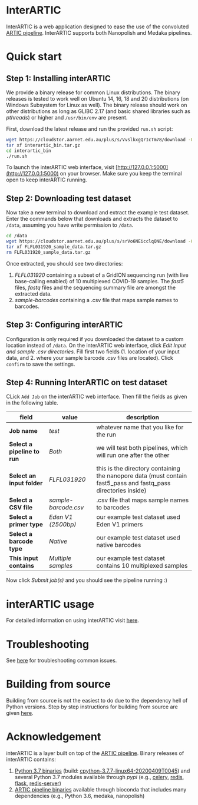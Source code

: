 # InterARTIC

InterARTIC is a web application designed to ease the use of the convoluted [ARTIC pipeline](https://github.com/artic-network/artic-ncov2019). InterARTIC supports both Nanopolish and Medaka pipelines.


# Quick start

## Step 1: Installing interARTIC

We provide a binary release for common Linux distributions. The binary releases is tested to work well on Ubuntu 14, 16, 18 and 20 distributions (on Windows Subsystem for Linux as well). The binary release should work on other distributions as long as GLIBC 2.17 (and basic shared libraries such as *pthreads*) or higher and `/usr/bin/env` are present.

First, download the latest release and run the provided `run.sh` script:

```bash
wget https://cloudstor.aarnet.edu.au/plus/s/VvslkxgQrIcTm78/download -O interartic_bin.tar.gz
tar xf interartic_bin.tar.gz
cd interartic_bin
./run.sh
```

To launch the interARTIC web interface, visit [http://127.0.0.1:5000](http://127.0.0.1:5000) on your browser. Make sure you keep the terminal open to keep interARTIC running.

## Step 2: Downloading test dataset

Now take a new terminal to download and extract the example test dataset. Enter the commands below that downloads and extracts the dataset to `/data`, assuming you have write permission to `/data`.

```bash
cd /data
wget https://cloudstor.aarnet.edu.au/plus/s/srVo6NEicclqQNE/download -O FLFL031920_sample_data.tar.gz
tar xf FLFL031920_sample_data.tar.gz
rm FLFL031920_sample_data.tar.gz
```

Once extracted, you should see two directories: 
1. *FLFL031920* containing a subset of a GridION sequencing run (with live base-calling enabled) of 10 multiplexed COVID-19 samples. The *fast5* files, *fastq* files and the sequencing summary file are amongst the extracted data.
2. *sample-barcodes* containing a .csv file that maps sample names to barcodes.

## Step 3: Configuring interARTIC

Configuration is only required if you downloaded the dataset to a custom location instead of `/data`.
On the interARTIC web interface, click *Edit Input and sample .csv directories*. Fill first two fields (1. location of your input data, and 2. where your sample barcode .csv files are located). Click `confirm` to save the settings.

## Step 4: Running InterARTIC on test dataset

CLick `Add Job` on the interARTIC web interface. Then fill the fields as given in the following table.

| field  | value  | description  |
|---|---|---|
| **Job name**                  | *test*    | whatever name that you like for the run  |
| **Select a pipeline to run**  | *Both*   | we will test both pipelines, which will run one after the other  |
| **Select an input folder**    | *FLFL031920*  | this is the directory containing the nanopore data (must contain fast5_pass and fastq_pass directories inside)  |
| **Select a CSV file**         | *sample-barcode.csv*  | .csv file that maps sample names to barcodes  |
| **Select a primer type**      | *Eden V1 (2500bp)*    | our example test dataset used Eden V1 primers |
| **Select a barcode type**     | *Native*              | our example test dataset  used native barcodes |
| **This input contains**       | *Multiple samples*    | our example test dataset contains 10 multiplexed samples |

Now click *Submit job(s)* and you should see the pipeline running :)


# interARTIC usage

For detailed information on using interARTIC visit [here](https://tthnguyen11.github.io/interARTIC/usage/).

# Troubleshooting

See [here](https://tthnguyen11.github.io/interARTIC/troubleshooting/) for troubleshooting common issues.


# Building from source

Building from source is not the easiest to do due to the dependency hell of Python versions. Step by step instructions for building from source are given [here](https://tthnguyen11.github.io/interARTIC/installation/).


# Acknowledgement

interARTIC is a layer built on top of the [ARTIC pipeline](https://github.com/artic-network/artic-ncov2019). Binary releases of interARTIC contains:
1. [Python 3.7 binaries](https://github.com/indygreg/python-build-standalone) (build: [cpython-3.7.7-linux64-20200409T0045](https://github.com/indygreg/python-build-standalone/releases/download/20200408/cpython-3.7.7-linux64-20200409T0045.tar.zst)) and several Python 3.7 modules available through *pypi* (e.g., [celery](https://pypi.org/project/celery/), [redis](https://pypi.org/project/redis/), [flask](https://pypi.org/project/Flask/), [redis-server](https://pypi.org/project/redis-server/))
3. [ARTIC pipeline binaries](https://bioconda.github.io/recipes/artic/README.html) available through bioconda that includes many dependencies (e.g., Python 3.6, medaka, nanopolish)



